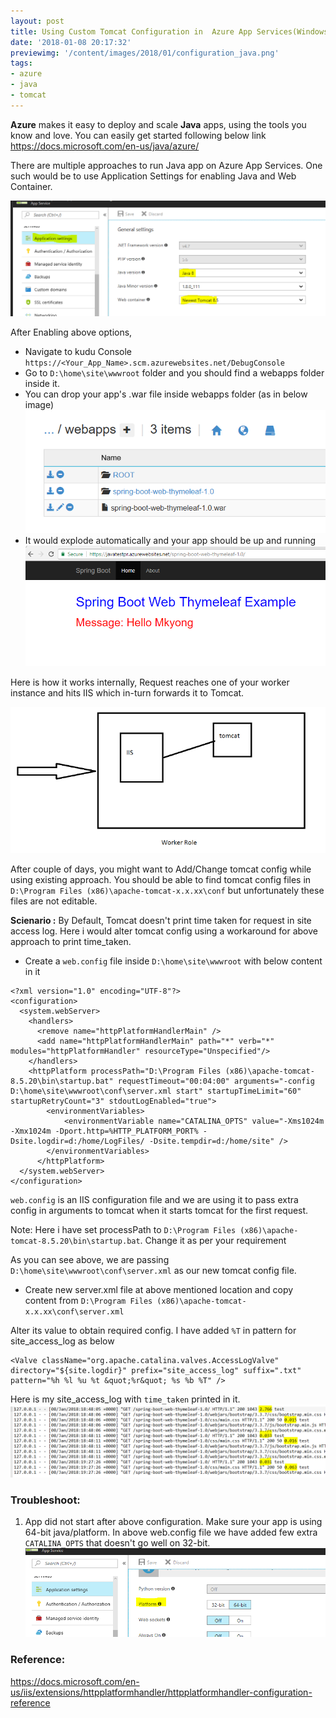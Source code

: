 ```yaml
---
layout: post
title: Using Custom Tomcat Configuration in  Azure App Services(Windows)
date: '2018-01-08 20:17:32'
previewimg: '/content/images/2018/01/configuration_java.png'
tags:
- azure
- java
- tomcat
---
```


**Azure** makes it easy to deploy and scale **Java** apps, using the tools you know and love. You can easily get started following below link
https://docs.microsoft.com/en-us/java/azure/

There are multiple approaches to run Java app on Azure App Services. One such would be to use Application Settings for enabling Java and Web Container.

![java_appsettings](/content/images/2018/01/java_appsettings.PNG)

After Enabling above options,
- Navigate to kudu Console `https://<Your_App_Name>.scm.azurewebsites.net/DebugConsole`
- Go to `D:\home\site\wwwroot` folder and you should find a webapps folder inside it. 
- You can drop your app's .war file inside webapps folder (as in below image)
![kudu](/content/images/2018/01/kudu.PNG)
- It would explode automatically and your app should be up and running
![hello_world](/content/images/2018/01/hello_world.PNG)

Here is how it works internally, Request reaches one of your worker instance and hits IIS which in-turn forwards it to Tomcat.

![java_arch](/content/images/2018/01/java_arch.PNG)

After couple of days, you might want to Add/Change tomcat config while using existing approach. You should be able to find tomcat config files in `D:\Program Files (x86)\apache-tomcat-x.x.xx\conf` but unfortunately these files are not editable.

**Scienario :** By Default, Tomcat doesn't print time taken for request in site access log. Here i would alter tomcat config using a workaround for above approach to print time_taken. 

   - Create a `web.config` file inside `D:\home\site\wwwroot` with below content in it

```
<?xml version="1.0" encoding="UTF-8"?>
<configuration>
  <system.webServer>
    <handlers>
      <remove name="httpPlatformHandlerMain" />
      <add name="httpPlatformHandlerMain" path="*" verb="*" modules="httpPlatformHandler" resourceType="Unspecified"/>
    </handlers>
    <httpPlatform processPath="D:\Program Files (x86)\apache-tomcat-8.5.20\bin\startup.bat" requestTimeout="00:04:00" arguments="-config D:\home\site\wwwroot\conf\server.xml start" startupTimeLimit="60" startupRetryCount="3" stdoutLogEnabled="true">
        <environmentVariables>
            <environmentVariable name="CATALINA_OPTS" value="-Xms1024m -Xmx1024m -Dport.http=%HTTP_PLATFORM_PORT% -Dsite.logdir=d:/home/LogFiles/ -Dsite.tempdir=d:/home/site" />
        </environmentVariables>
      </httpPlatform>
  </system.webServer>
</configuration>
```

`web.config` is an IIS configuration file and we are using it to pass extra config in arguments to tomcat when it starts tomcat for the first request.

Note: Here i have set processPath to `D:\Program Files (x86)\apache-tomcat-8.5.20\bin\startup.bat`. Change it as per your requirement


As you can see above, we are passing `D:\home\site\wwwroot\conf\server.xml` as our new tomcat config file. 

- Create new server.xml file at above mentioned location and copy content from
`D:\Program Files (x86)\apache-tomcat-x.x.xx\conf\server.xml `

Alter its value to obtain required config. I have added `%T` in pattern for site_access_log as below 

 ``` 
 <Valve className="org.apache.catalina.valves.AccessLogValve" directory="${site.logdir}" prefix="site_access_log" suffix=".txt" pattern="%h %l %u %t &quot;%r&quot; %s %b %T" /> 
 ```
 
 Here is my site_access_log with `time_taken` printed in it.
 ![Time_taken](/content/images/2018/01/Time_taken.PNG)
 
### Troubleshoot:

1. App did not start after above configuration.
 Make sure your app is using 64-bit java/platform. In above web.config file we have added few extra `CATALINA_OPTS`  that doesn't go well on 32-bit.
![java_appsettings_platform](/content/images/2018/01/java_appsettings_platform.PNG)

### Reference: 
https://docs.microsoft.com/en-us/iis/extensions/httpplatformhandler/httpplatformhandler-configuration-reference 